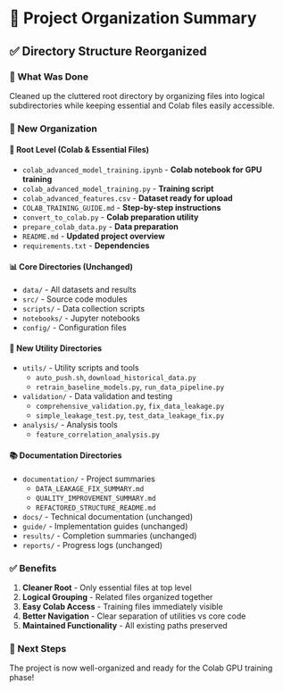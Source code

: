 # 📁 **Project Organization Summary**

## ✅ **Directory Structure Reorganized**

### **🎯 What Was Done**
Cleaned up the cluttered root directory by organizing files into logical subdirectories while keeping essential and Colab files easily accessible.

### **📂 New Organization**

#### **🚀 Root Level (Colab & Essential Files)**
- `colab_advanced_model_training.ipynb` - **Colab notebook for GPU training**
- `colab_advanced_model_training.py` - **Training script** 
- `colab_advanced_features.csv` - **Dataset ready for upload**
- `COLAB_TRAINING_GUIDE.md` - **Step-by-step instructions**
- `convert_to_colab.py` - **Colab preparation utility**
- `prepare_colab_data.py` - **Data preparation**
- `README.md` - **Updated project overview**
- `requirements.txt` - **Dependencies**

#### **📊 Core Directories (Unchanged)**
- `data/` - All datasets and results
- `src/` - Source code modules  
- `scripts/` - Data collection scripts
- `notebooks/` - Jupyter notebooks
- `config/` - Configuration files

#### **🔧 New Utility Directories**
- `utils/` - Utility scripts and tools
  - `auto_push.sh`, `download_historical_data.py`
  - `retrain_baseline_models.py`, `run_data_pipeline.py`
- `validation/` - Data validation and testing
  - `comprehensive_validation.py`, `fix_data_leakage.py` 
  - `simple_leakage_test.py`, `test_data_leakage_fix.py`
- `analysis/` - Analysis tools
  - `feature_correlation_analysis.py`

#### **📚 Documentation Directories**  
- `documentation/` - Project summaries
  - `DATA_LEAKAGE_FIX_SUMMARY.md`
  - `QUALITY_IMPROVEMENT_SUMMARY.md`
  - `REFACTORED_STRUCTURE_README.md`
- `docs/` - Technical documentation (unchanged)
- `guide/` - Implementation guides (unchanged)
- `results/` - Completion summaries (unchanged)
- `reports/` - Progress logs (unchanged)

### **✅ Benefits**
1. **Cleaner Root** - Only essential files at top level
2. **Logical Grouping** - Related files organized together
3. **Easy Colab Access** - Training files immediately visible
4. **Better Navigation** - Clear separation of utilities vs core code
5. **Maintained Functionality** - All existing paths preserved

### **🎯 Next Steps**
The project is now well-organized and ready for the Colab GPU training phase!
